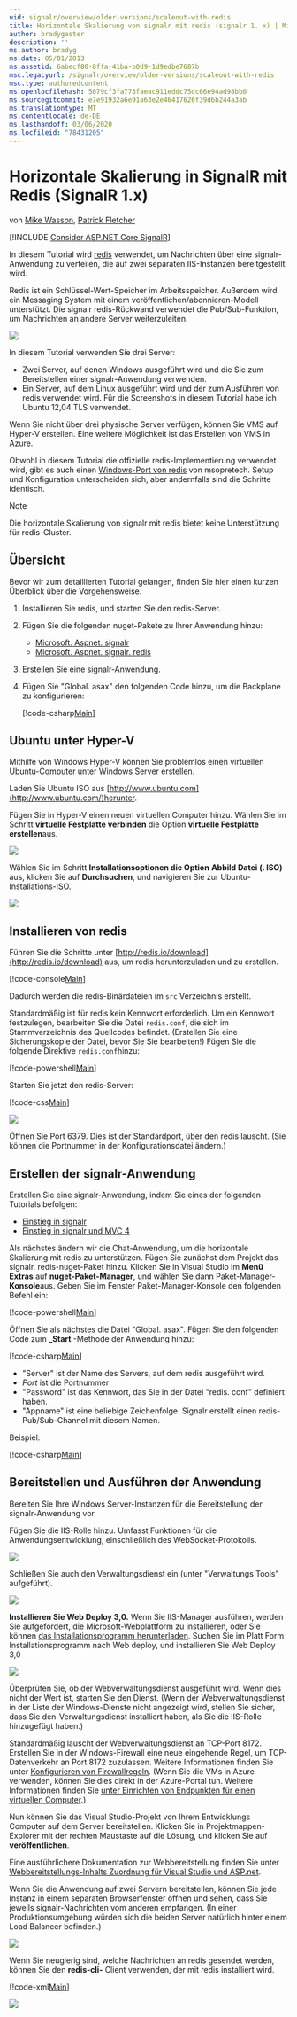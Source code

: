 ```yaml
---
uid: signalr/overview/older-versions/scaleout-with-redis
title: Horizontale Skalierung von signalr mit redis (signalr 1. x) | Microsoft-Dokumentation
author: bradygaster
description: ''
ms.author: bradyg
ms.date: 05/01/2013
ms.assetid: 6abecf80-8ffa-41ba-b0d9-1d9edbe7687b
msc.legacyurl: /signalr/overview/older-versions/scaleout-with-redis
msc.type: authoredcontent
ms.openlocfilehash: 5079cf3fa773faeac911eddc75dc66e94ad98bb0
ms.sourcegitcommit: e7e91932a6e91a63e2e46417626f39d6b244a3ab
ms.translationtype: MT
ms.contentlocale: de-DE
ms.lasthandoff: 03/06/2020
ms.locfileid: "78431205"
---
```

# <a name="signalr-scaleout-with-redis-signalr-1x"></a>Horizontale Skalierung in SignalR mit Redis (SignalR 1.x)

von [Mike Wasson](https://github.com/MikeWasson), [Patrick Fletcher](https://github.com/pfletcher)

[!INCLUDE [Consider ASP.NET Core SignalR](~/includes/signalr/signalr-version-disambiguation.md)]

In diesem Tutorial wird [redis](http://redis.io/) verwendet, um Nachrichten über eine signalr-Anwendung zu verteilen, die auf zwei separaten IIS-Instanzen bereitgestellt wird.

Redis ist ein Schlüssel-Wert-Speicher im Arbeitsspeicher. Außerdem wird ein Messaging System mit einem veröffentlichen/abonnieren-Modell unterstützt. Die signalr redis-Rückwand verwendet die Pub/Sub-Funktion, um Nachrichten an andere Server weiterzuleiten.

![](scaleout-with-redis/_static/image1.png)

In diesem Tutorial verwenden Sie drei Server:

- Zwei Server, auf denen Windows ausgeführt wird und die Sie zum Bereitstellen einer signalr-Anwendung verwenden.
- Ein Server, auf dem Linux ausgeführt wird und der zum Ausführen von redis verwendet wird. Für die Screenshots in diesem Tutorial habe ich Ubuntu 12,04 TLS verwendet.

Wenn Sie nicht über drei physische Server verfügen, können Sie VMS auf Hyper-V erstellen. Eine weitere Möglichkeit ist das Erstellen von VMS in Azure.

Obwohl in diesem Tutorial die offizielle redis-Implementierung verwendet wird, gibt es auch einen [Windows-Port von redis](https://github.com/MSOpenTech/redis) von msopretech. Setup und Konfiguration unterscheiden sich, aber andernfalls sind die Schritte identisch.

> [!NOTE] 
> 
> Die horizontale Skalierung von signalr mit redis bietet keine Unterstützung für redis-Cluster.

## <a name="overview"></a>Übersicht

Bevor wir zum detaillierten Tutorial gelangen, finden Sie hier einen kurzen Überblick über die Vorgehensweise.

1. Installieren Sie redis, und starten Sie den redis-Server.
2. Fügen Sie die folgenden nuget-Pakete zu Ihrer Anwendung hinzu: 

    - [Microsoft. Aspnet. signalr](http://nuget.org/packages/Microsoft.AspNet.SignalR)
    - [Microsoft. Aspnet. signalr. redis](http://nuget.org/packages/Microsoft.AspNet.SignalR.Redis)
3. Erstellen Sie eine signalr-Anwendung.
4. Fügen Sie "Global. asax" den folgenden Code hinzu, um die Backplane zu konfigurieren: 

    [!code-csharp[Main](scaleout-with-redis/samples/sample1.cs)]

## <a name="ubuntu-on-hyper-v"></a>Ubuntu unter Hyper-V

Mithilfe von Windows Hyper-V können Sie problemlos einen virtuellen Ubuntu-Computer unter Windows Server erstellen.

Laden Sie Ubuntu ISO aus [http://www.ubuntu.com](http://www.ubuntu.com/)herunter.

Fügen Sie in Hyper-V einen neuen virtuellen Computer hinzu. Wählen Sie im Schritt **virtuelle Festplatte verbinden** die Option **virtuelle Festplatte erstellen**aus.

![](scaleout-with-redis/_static/image2.png)

Wählen Sie im Schritt **Installationsoptionen die Option** **Abbild Datei (. ISO)** aus, klicken Sie auf **Durchsuchen**, und navigieren Sie zur Ubuntu-Installations-ISO.

![](scaleout-with-redis/_static/image3.png)

## <a name="install-redis"></a>Installieren von redis

Führen Sie die Schritte unter [http://redis.io/download](http://redis.io/download) aus, um redis herunterzuladen und zu erstellen.

[!code-console[Main](scaleout-with-redis/samples/sample2.cmd)]

Dadurch werden die redis-Binärdateien im `src` Verzeichnis erstellt.

Standardmäßig ist für redis kein Kennwort erforderlich. Um ein Kennwort festzulegen, bearbeiten Sie die Datei `redis.conf`, die sich im Stammverzeichnis des Quellcodes befindet. (Erstellen Sie eine Sicherungskopie der Datei, bevor Sie Sie bearbeiten!) Fügen Sie die folgende Direktive `redis.conf`hinzu:

[!code-powershell[Main](scaleout-with-redis/samples/sample3.ps1)]

Starten Sie jetzt den redis-Server:

[!code-css[Main](scaleout-with-redis/samples/sample4.css)]

![](scaleout-with-redis/_static/image4.png)

Öffnen Sie Port 6379. Dies ist der Standardport, über den redis lauscht. (Sie können die Portnummer in der Konfigurationsdatei ändern.)

## <a name="create-the-signalr-application"></a>Erstellen der signalr-Anwendung

Erstellen Sie eine signalr-Anwendung, indem Sie eines der folgenden Tutorials befolgen:

- [Einstieg in signalr](../getting-started/tutorial-getting-started-with-signalr.md)
- [Einstieg in signalr und MVC 4](tutorial-getting-started-with-signalr-and-mvc-4.md)

Als nächstes ändern wir die Chat-Anwendung, um die horizontale Skalierung mit redis zu unterstützen. Fügen Sie zunächst dem Projekt das signalr. redis-nuget-Paket hinzu. Klicken Sie in Visual Studio im **Menü Extras** auf **nuget-Paket-Manager**, und wählen Sie dann Paket-Manager- **Konsole**aus. Geben Sie im Fenster Paket-Manager-Konsole den folgenden Befehl ein:

[!code-powershell[Main](scaleout-with-redis/samples/sample5.ps1)]

Öffnen Sie als nächstes die Datei "Global. asax". Fügen Sie den folgenden Code zum **\_Start** -Methode der Anwendung hinzu:

[!code-csharp[Main](scaleout-with-redis/samples/sample6.cs)]

- "Server" ist der Name des Servers, auf dem redis ausgeführt wird.
- *Port* ist die Portnummer
- "Password" ist das Kennwort, das Sie in der Datei "redis. conf" definiert haben.
- "Appname" ist eine beliebige Zeichenfolge. Signalr erstellt einen redis-Pub/Sub-Channel mit diesem Namen.

Beispiel:

[!code-csharp[Main](scaleout-with-redis/samples/sample7.cs)]

## <a name="deploy-and-run-the-application"></a>Bereitstellen und Ausführen der Anwendung

Bereiten Sie Ihre Windows Server-Instanzen für die Bereitstellung der signalr-Anwendung vor.

Fügen Sie die IIS-Rolle hinzu. Umfasst Funktionen für die Anwendungsentwicklung, einschließlich des WebSocket-Protokolls.

![](scaleout-with-redis/_static/image5.png)

Schließen Sie auch den Verwaltungsdienst ein (unter "Verwaltungs Tools" aufgeführt).

![](scaleout-with-redis/_static/image6.png)

**Installieren Sie Web Deploy 3,0.** Wenn Sie IIS-Manager ausführen, werden Sie aufgefordert, die Microsoft-Webplattform zu installieren, oder Sie können [das Installationsprogramm herunterladen](https://go.microsoft.com/fwlink/?LinkId=255386). Suchen Sie im Platt Form Installationsprogramm nach Web deploy, und installieren Sie Web Deploy 3,0

![](scaleout-with-redis/_static/image7.png)

Überprüfen Sie, ob der Webverwaltungsdienst ausgeführt wird. Wenn dies nicht der Wert ist, starten Sie den Dienst. (Wenn der Webverwaltungsdienst in der Liste der Windows-Dienste nicht angezeigt wird, stellen Sie sicher, dass Sie den-Verwaltungsdienst installiert haben, als Sie die IIS-Rolle hinzugefügt haben.)

Standardmäßig lauscht der Webverwaltungsdienst an TCP-Port 8172. Erstellen Sie in der Windows-Firewall eine neue eingehende Regel, um TCP-Datenverkehr an Port 8172 zuzulassen. Weitere Informationen finden Sie unter [Konfigurieren von Firewallregeln](https://technet.microsoft.com/library/dd448559(WS.10).aspx). (Wenn Sie die VMs in Azure verwenden, können Sie dies direkt in der Azure-Portal tun. Weitere Informationen finden Sie [unter Einrichten von Endpunkten für einen virtuellen Computer](https://azure.microsoft.com/documentation/articles/virtual-machines-set-up-endpoints/).)

Nun können Sie das Visual Studio-Projekt von Ihrem Entwicklungs Computer auf dem Server bereitstellen. Klicken Sie in Projektmappen-Explorer mit der rechten Maustaste auf die Lösung, und klicken Sie auf **veröffentlichen**.

Eine ausführlichere Dokumentation zur Webbereitstellung finden Sie unter [Webbereitstellungs-Inhalts Zuordnung für Visual Studio und ASP.net](../../../whitepapers/aspnet-web-deployment-content-map.md).

Wenn Sie die Anwendung auf zwei Servern bereitstellen, können Sie jede Instanz in einem separaten Browserfenster öffnen und sehen, dass Sie jeweils signalr-Nachrichten vom anderen empfangen. (In einer Produktionsumgebung würden sich die beiden Server natürlich hinter einem Load Balancer befinden.)

![](scaleout-with-redis/_static/image8.png)

Wenn Sie neugierig sind, welche Nachrichten an redis gesendet werden, können Sie den **redis-cli-** Client verwenden, der mit redis installiert wird.

[!code-xml[Main](scaleout-with-redis/samples/sample8.xml)]

![](scaleout-with-redis/_static/image9.png)
